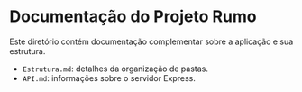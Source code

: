 # Documentação do Projeto Rumo

Este diretório contém documentação complementar sobre a aplicação e sua estrutura.

- `Estrutura.md`: detalhes da organização de pastas.
- `API.md`: informações sobre o servidor Express.
